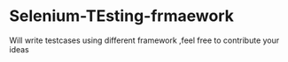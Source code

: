 # Selenium-TEsting-frmaework
Will write testcases using different framework ,feel free to contribute your ideas
